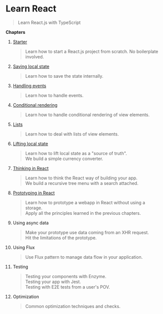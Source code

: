 # Learn React
> Learn React.js with TypeScript

**Chapters**

1. [Starter](../../tree/starter)
   > Learn how to start a React.js project from scratch. No boilerplate involved.
1. [Saving local state](../../tree/saving-local-state)
   > Learn how to save the state internally.
1. [Handling events](../../tree/handling-events)
   > Learn how to handle events.
1. [Conditional rendering](../../tree/conditional-rendering)
   > Learn how to handle conditional rendering of view elements.
1. [Lists](../../tree/lists)
   > Learn how to deal with lists of view elements.
1. [Lifting local state](../../tree/lifting-local-state)
   > Learn how to lift local state as a "source of truth". \
   > We build a simple currency converter.
1. [Thinking in React](../../tree/thinking-in-react)
   > Learn how to think the React way of building your app. \
   > We build a recursive tree menu with a search attached.
1. [Prototyping in React](../../tree/prototyping-in-react)
   > Learn how to prototype a webapp in React without using a storage. \
   > Apply all the principles learned in the previous chapters.
1. Using async data
   > Make your prototype use data coming from an XHR request. \
   > Hit the limitations of the prototype.
1. Using Flux
   > Use Flux pattern to manage data flow in your application.
1. Testing
   > Testing your components with Enzyme. \
   > Testing your app with Jest. \
   > Testing with E2E tests from a user's POV.
1. Optimization
   > Common optimization techniques and checks.
